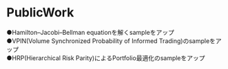 # PublicWork
●Hamilton–Jacobi–Bellman equationを解くsampleをアップ  
●VPIN(Volume Synchronized Probability of Informed Trading)のsampleをアップ  
●HRP(Hierarchical Risk Parity)によるPortfolio最適化のsampleをアップ
